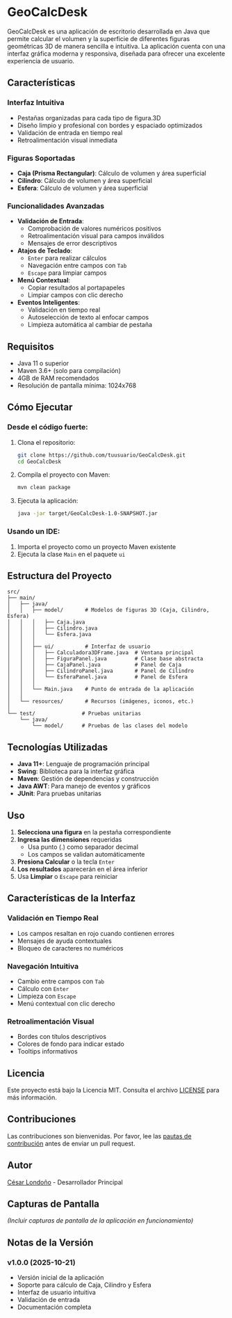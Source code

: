 # GeoCalcDesk

GeoCalcDesk es una aplicación de escritorio desarrollada en Java que permite calcular el volumen y la superficie de diferentes figuras geométricas 3D de manera sencilla e intuitiva. La aplicación cuenta con una interfaz gráfica moderna y responsiva, diseñada para ofrecer una excelente experiencia de usuario.

## Características

### Interfaz Intuitiva
- Pestañas organizadas para cada tipo de figura.3D
- Diseño limpio y profesional con bordes y espaciado optimizados
- Validación de entrada en tiempo real
- Retroalimentación visual inmediata

### Figuras Soportadas
- **Caja (Prisma Rectangular)**: Cálculo de volumen y área superficial
- **Cilindro**: Cálculo de volumen y área superficial
- **Esfera**: Cálculo de volumen y área superficial

### Funcionalidades Avanzadas
- **Validación de Entrada**:
  - Comprobación de valores numéricos positivos
  - Retroalimentación visual para campos inválidos
  - Mensajes de error descriptivos
- **Atajos de Teclado**:
  - `Enter` para realizar cálculos
  - Navegación entre campos con `Tab`
  - `Escape` para limpiar campos
- **Menú Contextual**:
  - Copiar resultados al portapapeles
  - Limpiar campos con clic derecho
- **Eventos Inteligentes**:
  - Validación en tiempo real
  - Autoselección de texto al enfocar campos
  - Limpieza automática al cambiar de pestaña

## Requisitos

- Java 11 o superior
- Maven 3.6+ (solo para compilación)
- 4GB de RAM recomendados
- Resolución de pantalla mínima: 1024x768

## Cómo Ejecutar

### Desde el código fuerte:
1. Clona el repositorio:
   ```bash
   git clone https://github.com/tuusuario/GeoCalcDesk.git
   cd GeoCalcDesk
   ```
2. Compila el proyecto con Maven:
   ```bash
   mvn clean package
   ```
3. Ejecuta la aplicación:
   ```bash
   java -jar target/GeoCalcDesk-1.0-SNAPSHOT.jar
   ```

### Usando un IDE:
1. Importa el proyecto como un proyecto Maven existente
2. Ejecuta la clase `Main` en el paquete `ui`

## Estructura del Proyecto

```
src/
├── main/
│   ├── java/
│   │   ├── model/       # Modelos de figuras 3D (Caja, Cilindro, Esfera)
│   │   │   ├── Caja.java
│   │   │   ├── Cilindro.java
│   │   │   └── Esfera.java
│   │   │
│   │   ├── ui/          # Interfaz de usuario
│   │   │   ├── Calculadora3DFrame.java  # Ventana principal
│   │   │   ├── FiguraPanel.java         # Clase base abstracta
│   │   │   ├── CajaPanel.java           # Panel de Caja
│   │   │   ├── CilindroPanel.java       # Panel de Cilindro
│   │   │   └── EsferaPanel.java         # Panel de Esfera
│   │   │
│   │   └── Main.java    # Punto de entrada de la aplicación
│   │
│   └── resources/       # Recursos (imágenes, iconos, etc.)
│
└── test/               # Pruebas unitarias
    └── java/
        └── model/      # Pruebas de las clases del modelo
```

## Tecnologías Utilizadas

- **Java 11+**: Lenguaje de programación principal
- **Swing**: Biblioteca para la interfaz gráfica
- **Maven**: Gestión de dependencias y construcción
- **Java AWT**: Para manejo de eventos y gráficos
- **JUnit**: Para pruebas unitarias

## Uso

1. **Selecciona una figura** en la pestaña correspondiente
2. **Ingresa las dimensiones** requeridas
   - Usa punto (.) como separador decimal
   - Los campos se validan automáticamente
3. **Presiona Calcular** o la tecla `Enter`
4. **Los resultados** aparecerán en el área inferior
5. Usa **Limpiar** o `Escape` para reiniciar

## Características de la Interfaz

### Validación en Tiempo Real
- Los campos resaltan en rojo cuando contienen errores
- Mensajes de ayuda contextuales
- Bloqueo de caracteres no numéricos

### Navegación Intuitiva
- Cambio entre campos con `Tab`
- Cálculo con `Enter`
- Limpieza con `Escape`
- Menú contextual con clic derecho

### Retroalimentación Visual
- Bordes con títulos descriptivos
- Colores de fondo para indicar estado
- Tooltips informativos

## Licencia

Este proyecto está bajo la Licencia MIT. Consulta el archivo [LICENSE](LICENSE) para más información.

## Contribuciones

Las contribuciones son bienvenidas. Por favor, lee las [pautas de contribución](CONTRIBUTING.md) antes de enviar un pull request.

## Autor

[César Londoño](mailto:caesarals@gmail.com) - Desarrollador Principal

## Capturas de Pantalla

*(Incluir capturas de pantalla de la aplicación en funcionamiento)*

## Notas de la Versión

### v1.0.0 (2025-10-21)
- Versión inicial de la aplicación
- Soporte para cálculo de Caja, Cilindro y Esfera
- Interfaz de usuario intuitiva
- Validación de entrada
- Documentación completa
